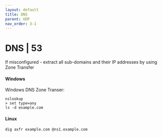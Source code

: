 ```yaml
---
layout: default
title: DNS
parent: UDP
nav_order: 3-1
---
```

# DNS | 53
If misconfigured - extract all sub-domains and their IP addresses by using Zone Transfer

#### Windows
Windows DNS Zone Transer:
```
nslookup
> set type=any
ls -d example.com
```

#### Linux
```
dig axfr example.com @ns1.example.com
```

